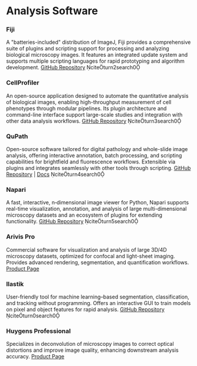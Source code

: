 # Analysis Software

### Fiji

A "batteries-included" distribution of ImageJ, Fiji provides a comprehensive suite of plugins and scripting support for processing and analyzing biological microscopy images. It features an integrated update system and supports multiple scripting languages for rapid prototyping and algorithm development.
[GitHub Repository](https://github.com/fiji/fiji) citeturn2search0

### CellProfiler

An open-source application designed to automate the quantitative analysis of biological images, enabling high-throughput measurement of cell phenotypes through modular pipelines. Its plugin architecture and command-line interface support large-scale studies and integration with other data analysis workflows.
[GitHub Repository](https://github.com/CellProfiler/CellProfiler) citeturn3search0

### QuPath

Open-source software tailored for digital pathology and whole-slide image analysis, offering interactive annotation, batch processing, and scripting capabilities for brightfield and fluorescence workflows. Extensible via plugins and integrates seamlessly with other tools through scripting.
[GitHub Repository](https://github.com/qupath/qupath) | [Docs](https://qupath.readthedocs.io) citeturn4search0

### Napari

A fast, interactive, n‑dimensional image viewer for Python, Napari supports real-time visualization, annotation, and analysis of large multi-dimensional microscopy datasets and an ecosystem of plugins for extending functionality.
[GitHub Repository](https://github.com/napari/napari) citeturn5search0

### Arivis Pro

Commercial software for visualization and analysis of large 3D/4D microscopy datasets, optimized for confocal and light-sheet imaging. Provides advanced rendering, segmentation, and quantification workflows.
[Product Page](https://www.arivis.com/products/arivis-pro)

### Ilastik

User-friendly tool for machine learning–based segmentation, classification, and tracking without programming. Offers an interactive GUI to train models on pixel and object features for rapid analysis.
[GitHub Repository](https://github.com/ilastik/ilastik) citeturn0search0

### Huygens Professional

Specializes in deconvolution of microscopy images to correct optical distortions and improve image quality, enhancing downstream analysis accuracy.
[Product Page](https://svi.nl/HuygensSoftware)
